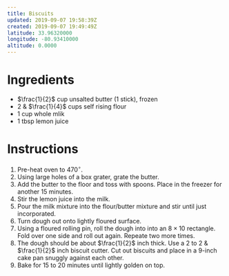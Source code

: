 ```yaml
---
title: Biscuits
updated: 2019-09-07 19:58:39Z
created: 2019-09-07 19:49:49Z
latitude: 33.96320000
longitude: -80.93410000
altitude: 0.0000
---
```


# Ingredients

* $\frac{1}{2}$ cup unsalted butter (1 stick), frozen
* 2 & $\frac{1}{4}$ cups self rising flour
* 1 cup whole mlik
* 1 tbsp lemon juice

# Instructions

1. Pre-heat oven to $470^\circ$.
2. Using large holes of a box grater, grate the butter.
3. Add the butter to the floor and toss with spoons. Place in the freezer for another 15 minutes.
4. Stir the lemon juice into the milk.
4. Pour the milk mixture into the flour/butter mixture and stir until just incorporated.
5. Turn dough out onto lightly floured surface.
6. Using a floured rolling pin, roll the dough into into an $8\times10$ rectangle. Fold over one side and roll out again. Repeate two more times.
7. The dough should be about $\frac{1}{2}$ inch thick. Use a 2 to 2 & $\frac{1}{2}$ inch biscuit cutter. Cut out biscuits and place in a 9-inch cake pan snuggly against each other.
8. Bake for 15 to 20 minutes until lightly golden on top.